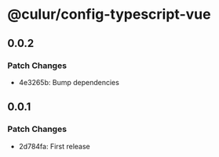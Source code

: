 # @culur/config-typescript-vue

## 0.0.2

### Patch Changes

- 4e3265b: Bump dependencies

## 0.0.1

### Patch Changes

- 2d784fa: First release
